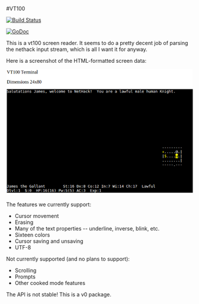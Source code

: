 #VT100

[![Build Status](https://travis-ci.org/jaguilar/vt100.svg?branch=master)](https://travis-ci.org/jaguilar/vt100)

[![GoDoc](https://godoc.org/github.com/jaguilar/vt100?status.svg)](https://godoc.org/github.com/jaguilar/vt100)

This is a vt100 screen reader. It seems to do a pretty
decent job of parsing the nethack input stream, which
is all I want it for anyway.

Here is a screenshot of the HTML-formatted screen data:

![](_readme/screencap.png)

The features we currently support:

* Cursor movement
* Erasing
* Many of the text properties -- underline, inverse, blink, etc.
* Sixteen colors
* Cursor saving and unsaving
* UTF-8

Not currently supported (and no plans to support):

* Scrolling
* Prompts
* Other cooked mode features

The API is not stable! This is a v0 package.